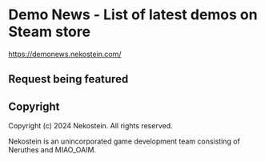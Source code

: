 # Demo News - List of latest demos on Steam store

https://demonews.nekostein.com/



## Request being featured






## Copyright

Copyright (c) 2024 Nekostein. All rights reserved.

Nekostein is an unincorporated game development team consisting of Neruthes and MIAO_OAIM.

